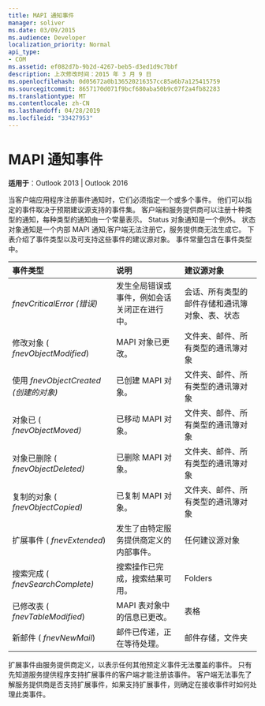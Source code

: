 ```yaml
---
title: MAPI 通知事件
manager: soliver
ms.date: 03/09/2015
ms.audience: Developer
localization_priority: Normal
api_type:
- COM
ms.assetid: ef082d7b-9b2d-4267-beb5-d3ed1d9c7bbf
description: 上次修改时间：2015 年 3 月 9 日
ms.openlocfilehash: 0d05672a0b136520216357cc85a6b7a125415759
ms.sourcegitcommit: 8657170d071f9bcf680aba50b9c07f2a4fb82283
ms.translationtype: MT
ms.contentlocale: zh-CN
ms.lasthandoff: 04/28/2019
ms.locfileid: "33427953"
---
```

# <a name="mapi-notification-events"></a>MAPI 通知事件

  
  
**适用于**：Outlook 2013 | Outlook 2016 
  
当客户端应用程序注册事件通知时，它们必须指定一个或多个事件。 他们可以指定的事件取决于预期建议源支持的事件集。 客户端和服务提供商可以注册十种类型的通知，每种类型的通知由一个常量表示。 Status 对象通知是一个例外。 状态对象通知是一个内部 MAPI 通知;客户端无法注册它，服务提供商无法生成它。 下表介绍了事件类型以及可支持这些事件的建议源对象。 事件常量包含在事件类型中。
  
|**事件类型**|**说明**|**建议源对象**|
|:-----|:-----|:-----|
|_fnevCriticalError (错误)_  <br/> |发生全局错误或事件，例如会话关闭正在进行中。  <br/> |会话、所有类型的邮件存储和通讯簿对象、表、状态  <br/> |
|修改对象 ( _fnevObjectModified_)   <br/> |MAPI 对象已更改。  <br/> |文件夹、邮件、所有类型的通讯簿对象  <br/> |
|使用 _fnevObjectCreated (创建的对象)_  <br/> |已创建 MAPI 对象。  <br/> |文件夹、邮件、所有类型的通讯簿对象  <br/> |
|对象已 ( _fnevObjectMoved)_  <br/> |已移动 MAPI 对象。  <br/> |文件夹、邮件、所有类型的通讯簿对象  <br/> |
|对象已删除 ( _fnevObjectDeleted)_  <br/> |已删除 MAPI 对象。  <br/> |文件夹、邮件、所有类型的通讯簿对象  <br/> |
|复制的对象 ( _fnevObjectCopied)_  <br/> |已复制 MAPI 对象。  <br/> |文件夹、邮件、所有类型的通讯簿对象  <br/> |
|扩展事件 ( _fnevExtended_)   <br/> |发生了由特定服务提供商定义的内部事件。  <br/> |任何建议源对象  <br/> |
|搜索完成 ( _fnevSearchComplete)_  <br/> |搜索操作已完成，搜索结果可用。  <br/> |Folders  <br/> |
|已修改表 ( _fnevTableModified_)   <br/> |MAPI 表对象中的信息已更改。  <br/> |表格  <br/> |
|新邮件 ( _fnevNewMail_)   <br/> |邮件已传递，正在等待处理。  <br/> |邮件存储，文件夹  <br/> |
   
扩展事件由服务提供商定义，以表示任何其他预定义事件无法覆盖的事件。 只有先知道服务提供程序支持扩展事件的客户端才能注册该事件。 客户端无法事先了解服务提供商是否支持扩展事件，如果支持扩展事件，则确定在接收事件时如何处理此类事件。
  

